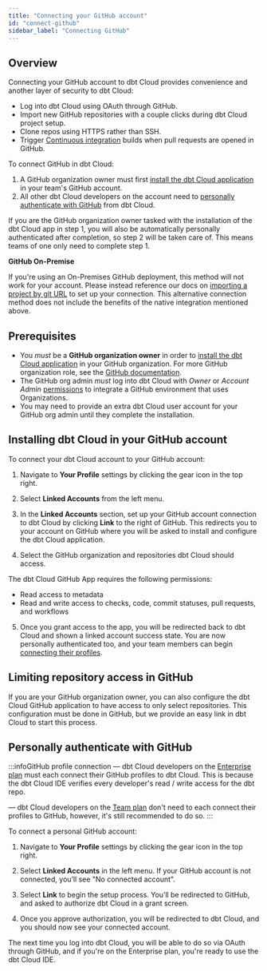 ```yaml
---
title: "Connecting your GitHub account"
id: "connect-github"
sidebar_label: "Connecting GitHub"
---
```


## Overview

Connecting your GitHub account to dbt Cloud provides convenience and another layer of security to dbt Cloud:
- Log into dbt Cloud using OAuth through GitHub.
- Import new GitHub repositories with a couple clicks during dbt Cloud project setup.
- Clone repos using HTTPS rather than SSH.
- Trigger [Continuous integration](/docs/deploy/cloud-ci-job) builds when pull requests are opened in GitHub.

To connect GitHub in dbt Cloud:
1. A GitHub organization owner must first [install the dbt Cloud application](/docs/collaborate/git/connect-github#installing-dbt-cloud-in-your-github-account) in your team's GitHub account.
2. All other dbt Cloud developers on the account need to [personally authenticate with GitHub](/docs/collaborate/git/connect-github#personally-authenticate-with-github) from dbt Cloud.

If you are the GitHub organization owner tasked with the installation of the dbt Cloud app in step 1, you will also be automatically personally authenticated after completion, so step 2 will be taken care of. This means teams of one only need to complete step 1.

**GitHub On-Premise**

If you're using an On-Premises GitHub deployment, this method will not work for your account. Please instead reference our docs on [importing a project by git URL](/docs/collaborate/git/import-a-project-by-git-url) to set up your connection. This alternative connection method does not include the benefits of the native integration mentioned above.


## Prerequisites

- You _must_ be a **GitHub organization owner** in order to [install the dbt Cloud application](/docs/collaborate/git/connect-github#installing-dbt-cloud-in-your-github-account) in your GitHub organization. For more GitHub organization role, see the [GitHub documentation](https://docs.github.com/en/organizations/managing-peoples-access-to-your-organization-with-roles/roles-in-an-organization). 
- The GitHub org admin _must_ log into dbt Cloud with _Owner_ or _Account Admin_ [permissions](/docs/collaborate/manage-access/self-service-permissions) to integrate a GitHub environment that uses Organizations.
- You may need to provide an extra dbt Cloud user account for your GitHub org admin until they complete the installation.

## Installing dbt Cloud in your GitHub account

To connect your dbt Cloud account to your GitHub account: 

1. Navigate to **Your Profile** settings by clicking the gear icon in the top right. 

2. Select **Linked Accounts** from the left menu.

<Lightbox src="/img/docs/dbt-cloud/cloud-configuring-dbt-cloud/connecting-github/github-connect.gif" title="Navigated to Linked Accounts under your profile"/>

3. In the **Linked Accounts** section, set up your GitHub account connection to dbt Cloud by clicking **Link** to the right of GitHub. This redirects you to your account on GitHub where you will be asked to install and configure the dbt Cloud application. 

4. Select the GitHub organization and repositories dbt Cloud should access.

<Lightbox src="/img/docs/dbt-cloud/cloud-configuring-dbt-cloud/connecting-github/github-app-install.png" title="Installing the dbt Cloud application into a GitHub organization"/>

The dbt Cloud GitHub App requires the following permissions:
   - Read access to metadata
   - Read and write access to checks, code, commit statuses, pull requests, and workflows

5. Once you grant access to the app, you will be redirected back to dbt Cloud and shown a linked account success state. You are now personally authenticated too, and your team members can begin [connecting their profiles](/docs/collaborate/git/connect-github#personally-authenticate-with-github).

## Limiting repository access in GitHub
If you are your GitHub organization owner, you can also configure the dbt Cloud GitHub application to have access to only select repositories. This configuration must be done in GitHub, but we provide an easy link in dbt Cloud to start this process.
<Lightbox src="/img/docs/dbt-cloud/cloud-configuring-dbt-cloud/connecting-github/configure-github.png" title="Configuring the dbt Cloud app"/>

## Personally authenticate with GitHub
:::infoGitHub profile connection
&mdash; dbt Cloud developers on the [Enterprise plan](https://www.getdbt.com/pricing/) must each connect their GitHub profiles to dbt Cloud. This is because the dbt Cloud IDE verifies every developer's read / write access for the dbt repo. 

&mdash; dbt Cloud developers on the [Team plan](https://www.getdbt.com/pricing/) don't need to each connect their profiles to GitHub, however, it's still recommended to do so.
:::

To connect a personal GitHub account:

1. Navigate to **Your Profile** settings by clicking the gear icon in the top right. 

2. Select **Linked Accounts** in the left menu. If your GitHub account is not connected, you’ll see "No connected account". 

3. Select **Link** to begin the setup process. You’ll be redirected to GitHub, and asked to authorize dbt Cloud in a grant screen.
<Lightbox src="/img/docs/dbt-cloud/cloud-configuring-dbt-cloud/connecting-github/github-auth.png" title="Authorizing the dbt Cloud app for developers"/>

4. Once you approve authorization, you will be redirected to dbt Cloud, and you should now see your connected account. 

The next time you log into dbt Cloud, you will be able to do so via OAuth through GitHub, and if you're on the Enterprise plan, you're ready to use the dbt Cloud IDE.
